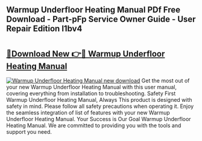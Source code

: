 ## Warmup Underfloor Heating Manual PDf Free Download - Part-pFp Service Owner Guide - User Repair Edition l1bv4

# <h2><a href="http://cf21785.oget.top/?id=Warmup+Underfloor+Heating+Manual">🔗Download New 👉🔴 Warmup Underfloor Heating Manual</a></h2>

[![Warmup Underfloor Heating Manual new download](https://i.imgur.com/5g1atiW.png)](http://cf21785.oget.top/?id=Warmup+Underfloor+Heating+Manual)
Get the most out of your new Warmup Underfloor Heating Manual with this user manual, covering everything from installation to troubleshooting. Safety First Warmup Underfloor Heating Manual, Always This product is designed with safety in mind. Please follow all safety precautions when operating it. Enjoy the seamless integration of list of features with your new Warmup Underfloor Heating Manual. Your Success is Our Goal Warmup Underfloor Heating Manual. We are committed to providing you with the tools and support you need.
